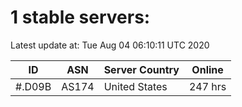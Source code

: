 # 1 stable servers:

Latest update at: Tue Aug 04 06:10:11 UTC 2020

| ID | ASN | Server Country | Online |
| -- | --- | -------------- | ------ |
| #.D09B | AS174 | United States | 247 hrs |

